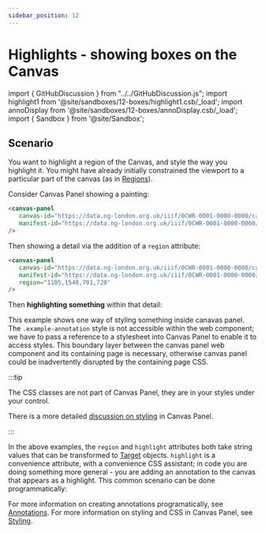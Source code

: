 ```yaml
---
sidebar_position: 12
---
```


# Highlights - showing boxes on the Canvas

import { GitHubDiscussion } from "../../GitHubDiscussion.js";
import highlight1 from '@site/sandboxes/12-boxes/highlight1.csb/_load';
import annoDisplay from '@site/sandboxes/12-boxes/annoDisplay.csb/_load';
import { Sandbox } from '@site/Sandbox';


## Scenario

You want to highlight a region of the Canvas, and style the way you highlight it. You might have already initially constrained the viewport to a particular part of the canvas (as in [Regions](./regions)).

Consider Canvas Panel showing a painting:

```html
<canvas-panel
   canvas-id="https://data.ng-london.org.uk/iiif/0CWR-0001-0000-0000/canvas/116"
   manifest-id="https://data.ng-london.org.uk/iiif/0CWR-0001-0000-0000/manifest"
/>
```

<canvas-panel
   canvas-id="https://data.ng-london.org.uk/iiif/0CWR-0001-0000-0000/canvas/116"
   manifest-id="https://data.ng-london.org.uk/iiif/0CWR-0001-0000-0000/manifest"
/>

Then showing a detail via the addition of a `region` attribute:

```html
<canvas-panel
   canvas-id="https://data.ng-london.org.uk/iiif/0CWR-0001-0000-0000/canvas/116"
   manifest-id="https://data.ng-london.org.uk/iiif/0CWR-0001-0000-0000/manifest"
   region="1105,1548,701,720"
/>
```

<canvas-panel
   canvas-id="https://data.ng-london.org.uk/iiif/0CWR-0001-0000-0000/canvas/116"
   manifest-id="https://data.ng-london.org.uk/iiif/0CWR-0001-0000-0000/manifest"
   region="1105,1548,701,720"
/>

Then **highlighting something** within that detail:


<Sandbox stacked project={annoDisplay} />

This example shows one way of styling something inside canavas panel. The `.example-annotation` style is not accessible within the web component; we have to pass a reference to a stylesheet into Canvas Panel to enable it to access styles. This boundary layer between the canvas panel web component and its containing page is necessary, otherwise canvas panel could be inadvertently disrupted by the containing page CSS.

:::tip

The CSS classes are not part of Canvas Panel, they are in your styles under your control.

There is a more detailed [discussion on styling](./styling) in Canvas Panel.

:::

In the above examples, the `region` and `highlight` attributes both take string values that can be transformed to [Target](./annotations#target) objects. `highlight` is a convenience attribute, with a convenience CSS assistant; in code you are doing something more general - you are adding an annotation to the canvas that appears as a highlight. This common scenario can be done programmatically:


<Sandbox stacked project={highlight1} />

For more information on creating annotations programatically, see [Annotations](./annotations).
For more information on styling and CSS in Canvas Panel, see [Styling](./styling).

<GitHubDiscussion ghid="12" />